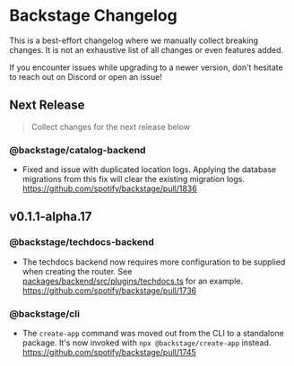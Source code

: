 # Backstage Changelog

This is a best-effort changelog where we manually collect breaking changes. It is not an exhaustive list of all changes or even features added.

If you encounter issues while upgrading to a newer version, don't hesitate to reach out on Discord or open an issue!

## Next Release

> Collect changes for the next release below

### @backstage/catalog-backend

- Fixed and issue with duplicated location logs. Applying the database migrations from this fix will clear the existing migration logs. https://github.com/spotify/backstage/pull/1836

## v0.1.1-alpha.17

### @backstage/techdocs-backend

- The techdocs backend now requires more configuration to be supplied when creating the router. See [packages/backend/src/plugins/techdocs.ts](https://github.com/spotify/backstage/blob/0201fd9b4a52429519dd59e9184106ba69456deb/packages/backend/src/plugins/techdocs.ts#L42) for an example. https://github.com/spotify/backstage/pull/1736

### @backstage/cli

- The `create-app` command was moved out from the CLI to a standalone package. It's now invoked with `npx @backstage/create-app` instead. https://github.com/spotify/backstage/pull/1745

